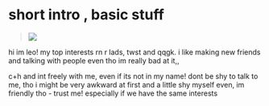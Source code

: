 # short intro , basic stuff
> ![](https://cdn.discordapp.com/attachments/1390632034866696262/1399807122652532887/Untitled26_20250729203336.png?ex=688a5779&is=688905f9&hm=03df32c59ce79004c0207b82df6e1c8b733409fdca0a7c4accae34c306557088&) 

hi im leo! my top interests rn r lads, twst and qqgk. i like making new friends and talking with people even tho im really bad at it,,

c+h and int freely with me, even if its not in my name! dont be shy to talk to me, tho i might be very awkward at first and a little shy myself even, im friendly tho - trust me! especially if we have the same interests

